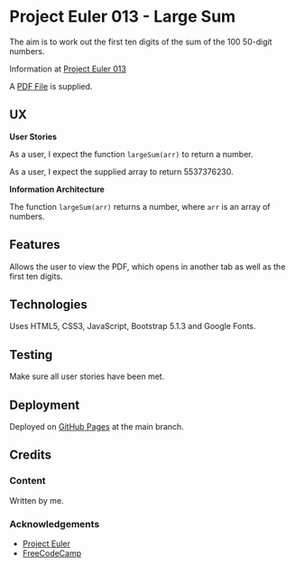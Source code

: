 # Project Euler 013 - Large Sum

The aim is to work out the first ten digits of the sum of the 100 50-digit numbers.

Information at [Project Euler 013](https://projecteuler.net/problem=13)

A [PDF File](pdf/num.pdf) is supplied.

## UX

**User Stories**

As a user, I expect the function `largeSum(arr)` to return a number.

As a user, I expect the supplied array to return 5537376230.

**Information Architecture**

The function `largeSum(arr)` returns a number, where `arr` is an array of numbers.

## Features

Allows the user to view the PDF, which opens in another tab as well as the first ten digits.

## Technologies

Uses HTML5, CSS3, JavaScript, Bootstrap 5.1.3 and Google Fonts.

## Testing

Make sure all user stories have been met.

## Deployment

Deployed on [GitHub Pages](https://derektypist.github.io/project-euler-013) at the main branch.

## Credits

### Content

Written by me.

### Acknowledgements

- [Project Euler](https://projecteuler.net)
- [FreeCodeCamp](https://www.freecodecamp.org)